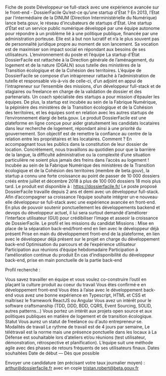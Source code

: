 Fiche de poste
Développeur‧se full-stack avec une expérience avancée sur le front-end - DossierFacile
Qu’est-ce qu’une startup d'État ?
En 2013, l’Etat par l’intermédiaire de la DINUM (Direction Interministérielle du Numérique) lance beta.gouv, le réseau d’incubateurs de startups d'État. 
Une startup d’État est un service public numérique développé par une équipe autonome pour répondre à un problème lié à une politique publique, financée par une administration porteuse. Elle est à but non lucratif et n’a le plus souvent pas de personnalité juridique propre au moment de son lancement. Sa vocation est de maximiser son impact social en répondant aux besoins de ses utilisateurs.
L’environnement du poste et l’équipe
La startup d'État DossierFacile est rattachée à la Direction générale de l’aménagement, du logement et de la nature (DGALN) sous tutelle des ministères de la Transition écologique et de la Cohésion des territoires.
L’équipe de DossierFacile se compose d’un intrapreneur rattaché à l’administration de tutelle et responsable vis-à-vis de celle-ci, d’un adjoint en appui de l’intrapreneur sur l’ensemble des missions, d’un développeur full-stack et de stagiaires ou freelance en charge de la validation de dossier et des partenariats. Un coach spécialiste des startups a pour mission d’épauler les équipes.
De plus, la startup est incubée au sein de la Fabrique Numérique, la pépinière des ministères de la Transition écologique et de la Cohésion des territoires, et les équipes sont en relation avec les autres startups de l’environnement élargi de beta.gouv.
Le produit
DossierFacile est une plateforme en ligne conçue pour aider gratuitement les candidats locataires dans leur recherche de logement, répondant ainsi à une priorité du gouvernement. Son objectif est de remettre la confiance au centre de la relation entre les propriétaires et les locataires. Comment ? En accompagnant tous les publics dans la constitution de leur dossier de location. Concrètement, nous travaillons au quotidien pour que la barrière de la langue, la difficulté administrative ou la complexité d’une situation particulière ne soient plus jamais des freins dans l’accès au logement !
Incubée au sein de la Fabrique Numérique des ministères de la Transition écologique et de la Cohésion des territoires (membre de beta.gouv), la startup a connu une forte croissance au point de passer de 10 000 dossiers créés entre juillet et décembre 2018 à plus de 100 000 dossiers 18 mois plus tard. 
Le produit est disponible à : https://dossierfacile.fr/
Le poste proposé
DossierFacile travaille depuis 2 ans et demi avec un développeur full-stack. Afin d’accompagner sa croissance l’équipe souhaite intégrer un‧e nouveau‧elle développeur‧se full-stack avec une expérience avancée en front-end. En plus de pouvoir soutenir ponctuellement les développements backend et devops du développeur actuel, il lui sera surtout demandé d’améliorer l’interface utilisateur (GUI) pour crédibiliser l’image et asseoir la croissance de DossierFacile.
Le profil et les missions du candidat
Missions :
Mise en place de la séparation back-end/front-end en lien avec le développeur déjà présent
Prise en main du développement front-end de la plateforme, en lien avec le développeur déjà présent sur le projet en charge du développement back-end
Optimisation du parcours et de l’expérience utilisateur
Participation aux réunions d’équipe hebdomadaire
Participation à l’amélioration continue du produit
En cas d’indisponibilité du développeur back-end, prise en main ponctuelle de la partie back-end

Profil recherché :

Vous savez travailler en équipe et vous voulez co-construire l’outil en plaçant la culture produit au coeur du travail
Vous êtes confirmé‧e en développement front-end
Vous êtes à l’aise avec le développement back-end
vous avez une bonne expérience en Typescript, HTML et CSS et maîtrisez le framework ReactJS ou Angular
Vous avez un intérêt pour le software craftsmanship (TDD, DDD, BDD, CQRS, Event Sourcing, SOLID, autres patterns…)
Vous portez un intérêt aux projets open source et aux politiques publiques en matière de logement et de transition écologique.
Statut
Vous aurez un statut de freelance ou d'auto entrepreneur‧se.
Modalités de travail
Le rythme de travail est de 4 jours par semaine, Le télétravail est la norme mais une présence ponctuelle dans les locaux à La Défense est souhaitable lors d’ateliers et/ou réunions (test utilisateur, démonstration, rétrospective et planification). L’équipe suit une méthode agile avec des phases de retours fréquents de ses utilisateurs finaux.
Dates souhaitées
Date de début — Dès que possible


Envoyer une candidature (en précisant votre taux journalier moyen) : arthur@dossierfacile.fr avec en copie tristan.robert@beta.gouv.fr

